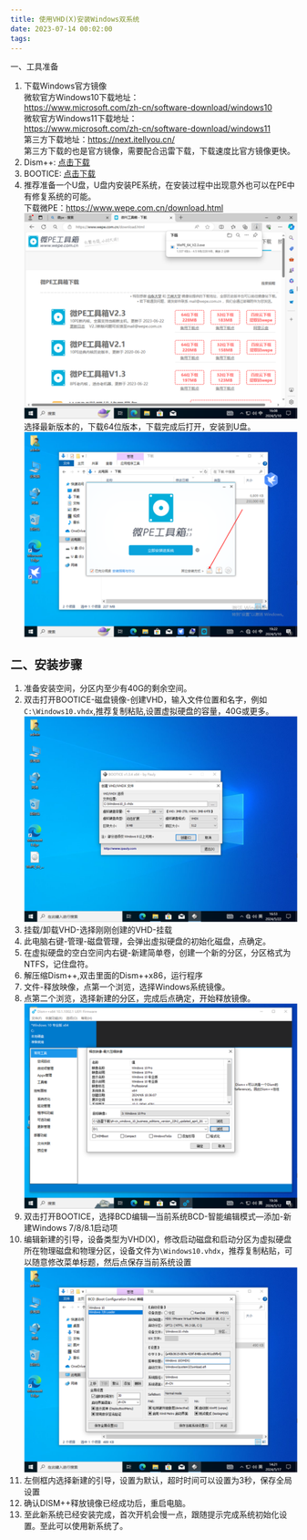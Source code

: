 ```yaml
---
title: 使用VHD(X)安装Windows双系统
date: 2023-07-14 00:02:00
tags:
---
```

一、工具准备  
1. 下载Windows官方镜像  
微软官方Windows10下载地址：  
<https://www.microsoft.com/zh-cn/software-download/windows10>   
微软官方Windows11下载地址：  
<https://www.microsoft.com/zh-cn/software-download/windows11>  
第三方下载地址：<https://next.itellyou.cn/>  
第三方下载的也是官方镜像，需要配合迅雷下载，下载速度比官方镜像更快。
1. Dism++: [点击下载](/images/Dism++.zip)
2. BOOTICE: [点击下载](/images/BOOTICEx64.exe)
3. 推荐准备一个U盘，U盘内安装PE系统，在安装过程中出现意外也可以在PE中有修复系统的可能。   
下载微PE：<https://www.wepe.com.cn/download.html>  
![微PE下载](/images/wepe_download.png)
选择最新版本的，下载64位版本，下载完成后打开，安装到U盘。
![微PE安装](/images/wepe_install_U.png)
## 二、安装步骤
1. 准备安装空间，分区内至少有40G的剩余空间。
2. 双击打开BOOTICE-磁盘镜像-创建VHD，输入文件位置和名字，例如`C:\Windows10.vhdx`,推荐复制粘贴,设置虚拟硬盘的容量，40G或更多。
   ![创建VHD](/images/创建VHD.png)
3. 挂载/卸载VHD-选择刚刚创建的VHD-挂载
4. 此电脑右键-管理-磁盘管理，会弹出虚拟硬盘的初始化磁盘，点确定。
5. 在虚拟硬盘的空白空间内右键-新建简单卷，创建一个新的分区，分区格式为NTFS，记住盘符。
6. 解压缩Dism++,双击里面的Dism++x86，运行程序
7. 文件-释放映像，点第一个浏览，选择Windows系统镜像。
8. 点第二个浏览，选择新建的分区，完成后点确定，开始释放镜像。
    ![释放映像](/images/释放映像D.png)
9.  双击打开BOOTICE，选择BCD编辑—当前系统BCD-智能编辑模式—添加-新建Windows 7/8/8.1启动项
10. 编辑新建的引导，设备类型为VHD(X)，修改启动磁盘和启动分区为虚拟硬盘所在物理磁盘和物理分区，设备文件为`\Windows10.vhdx`，推荐复制粘贴，可以随意修改菜单标题，然后点保存当前系统设置
    ![新建引导](/images/引导-vhd.png)
11. 左侧框内选择新建的引导，设置为默认，超时时间可以设置为3秒，保存全局设置
12. 确认DISM++释放镜像已经成功后，重启电脑。
13. 至此新系统已经安装完成，首次开机会慢一点，跟随提示完成系统初始化设置。至此可以使用新系统了。